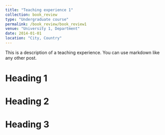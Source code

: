 ```yaml
---
title: "Teaching experience 1"
collection: book_review
type: "Undergraduate course"
permalink: /book_review/book_review1
venue: "University 1, Department"
date: 2014-01-01
location: "City, Country"
---
```


This is a description of a teaching experience. You can use markdown like any other post.

Heading 1
======

Heading 2
======

Heading 3
======
